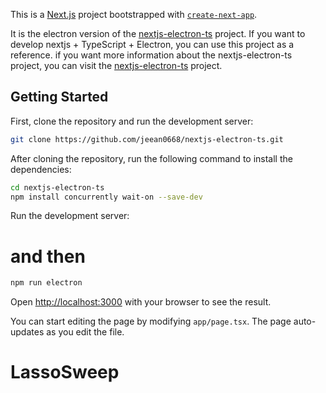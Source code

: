 This is a [Next.js](https://nextjs.org) project bootstrapped with [`create-next-app`](https://nextjs.org/docs/app/api-reference/cli/create-next-app).

It is the electron version of the [nextjs-electron-ts](https://github.com/jeean0668/nextjs-electron-ts) project. If you want to develop nextjs + TypeScript + Electron, you can use this project as a reference.
if you want more information about the nextjs-electron-ts project, you can visit the [nextjs-electron-ts](https://github.com/jeean0668/nextjs-electron-ts) project.

## Getting Started

First, clone the repository and run the development server:

```bash
git clone https://github.com/jeean0668/nextjs-electron-ts.git  
``` 

After cloning the repository, run the following command to install the dependencies:
```bash
cd nextjs-electron-ts  
npm install concurrently wait-on --save-dev
```
Run the development server:
# and then
```bash
npm run electron
```

Open [http://localhost:3000](http://localhost:3000) with your browser to see the result.

You can start editing the page by modifying `app/page.tsx`. The page auto-updates as you edit the file.





# LassoSweep
